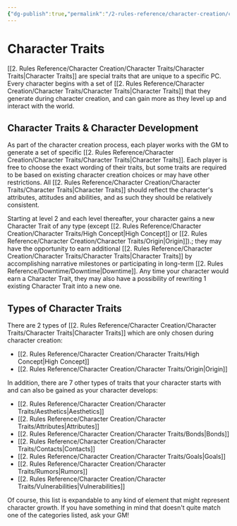 ```yaml
---
{"dg-publish":true,"permalink":"/2-rules-reference/character-creation/character-traits/character-traits/"}
---
```


# Character Traits

[[2. Rules Reference/Character Creation/Character Traits/Character Traits\|Character Traits]] are special traits that are unique to a specific PC. Every character begins with a set of [[2. Rules Reference/Character Creation/Character Traits/Character Traits\|Character Traits]] that they generate during character creation, and can gain more as they level up and interact with the world. 

## Character Traits & Character Development

As part of the character creation process, each player works with the GM to generate a set of specific [[2. Rules Reference/Character Creation/Character Traits/Character Traits\|Character Traits]]. Each player is free to choose the exact wording of their traits, but some traits are required to be based on existing character creation choices or may have other restrictions. All [[2. Rules Reference/Character Creation/Character Traits/Character Traits\|Character Traits]] should reflect the character's attributes, attitudes and abilities, and as such they should be relatively consistent. 

Starting at level 2 and each level thereafter, your character gains a new Character Trait of any type (except [[2. Rules Reference/Character Creation/Character Traits/High Concept\|High Concept]] or [[2. Rules Reference/Character Creation/Character Traits/Origin\|Origin]]).; they may have the opportunity to earn additional [[2. Rules Reference/Character Creation/Character Traits/Character Traits\|Character Traits]] by accomplishing narrative milestones or participating in long-term [[2. Rules Reference/Downtime/Downtime\|Downtime]]. Any time your character would earn a Character Trait, they may also have a possibility of rewriting 1 existing Character Trait into a new one. 

## Types of Character Traits 

There are 2 types of [[2. Rules Reference/Character Creation/Character Traits/Character Traits\|Character Traits]] which are only chosen during character creation: 

- [[2. Rules Reference/Character Creation/Character Traits/High Concept\|High Concept]] 
- [[2. Rules Reference/Character Creation/Character Traits/Origin\|Origin]] 

In addition, there are 7 other types of traits that your character starts with and can also be gained as your character develops:

- [[2. Rules Reference/Character Creation/Character Traits/Aesthetics\|Aesthetics]] 
- [[2. Rules Reference/Character Creation/Character Traits/Attributes\|Attributes]] 
- [[2. Rules Reference/Character Creation/Character Traits/Bonds\|Bonds]] 
- [[2. Rules Reference/Character Creation/Character Traits/Contacts\|Contacts]] 
- [[2. Rules Reference/Character Creation/Character Traits/Goals\|Goals]] 
- [[2. Rules Reference/Character Creation/Character Traits/Rumors\|Rumors]] 
- [[2. Rules Reference/Character Creation/Character Traits/Vulnerabilities\|Vulnerabilities]] 

Of course, this list is expandable to any kind of element that might represent character growth. If you have something in mind that doesn't quite match one of the categories listed, ask your GM!